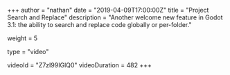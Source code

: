 +++
author = "nathan"
date = "2019-04-09T17:00:00Z"
title = "Project Search and Replace"
description = "Another welcome new feature in Godot 3.1: the ability to search and replace code globally or per-folder."

weight = 5

type = "video"

videoId = "Z7zI99IGlQ0"
videoDuration = 482
+++

